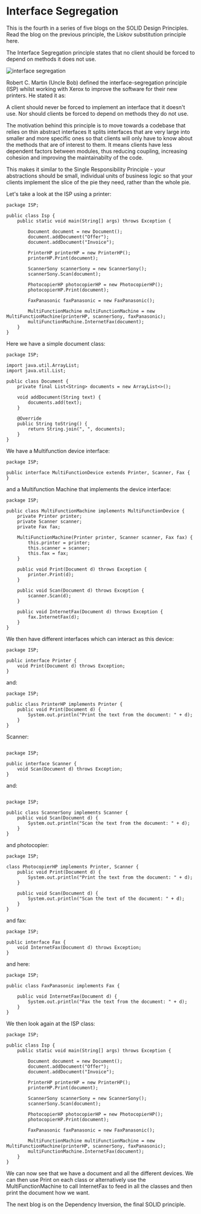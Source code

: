 # Interface Segregation

This is the fourth in a series of five blogs on the SOLID Design Principles. Read the blog on the previous principle, the Liskov substitution principle here.

The Interface Segregation principle states that no client should be forced to depend on methods it does not use.

![interface segregation](https://user-images.githubusercontent.com/63193195/79233735-28d1ff80-7e61-11ea-9900-afafd74e7799.jpg)

Robert C. Martin (Uncle Bob) defined the interface-segregation principle (ISP) whilst working with Xerox to improve the software for their new printers. He stated it as:

A client should never be forced to implement an interface that it doesn't use. Nor should clients be forced to depend on methods they do not use.

The motivation behind this principle is to move towards a codebase that relies on thin abstract interfaces It splits interfaces that are very large into smaller and more specific ones so that clients will only have to know about the methods that are of interest to them. It means clients have less dependent factors between modules, thus reducing coupling, increasing cohesion and improving the maintainabilty of the code.

This makes it similar to the Single Responsibility Principle - your abstractions should be small, individual units of business logic so that your clients implement the slice of the pie they need, rather than the whole pie.

Let's take a look at the ISP using a printer:
```
package ISP;

public class Isp {
    public static void main(String[] args) throws Exception {

        Document document = new Document();
        document.addDocument("Offer");
        document.addDocument("Invoice");

        PrinterHP printerHP = new PrinterHP();
        printerHP.Print(document);

        ScannerSony scannerSony = new ScannerSony();
        scannerSony.Scan(document);

        PhotocopierHP photocopierHP = new PhotocopierHP();
        photocopierHP.Print(document);

        FaxPanasonic faxPanasonic = new FaxPanasonic();

        MultiFunctionMachine multiFunctionMachine = new MultiFunctionMachine(printerHP, scannerSony, faxPanasonic);
        multiFunctionMachine.InternetFax(document);
    }
}
```
Here we have a simple document class:
```
package ISP;

import java.util.ArrayList;
import java.util.List;

public class Document {
    private final List<String> documents = new ArrayList<>();

    void addDocument(String text) {
        documents.add(text);
    }

    @Override
    public String toString() {
        return String.join(", ", documents);
    }
}
```
We have a Multifunction device interface:
```
package ISP;

public interface MultiFunctionDevice extends Printer, Scanner, Fax {
}
```
and a Multifunction Machine that implements the device interface:
```
package ISP;

public class MultiFunctionMachine implements MultiFunctionDevice {
    private Printer printer;
    private Scanner scanner;
    private Fax fax;

    MultiFunctionMachine(Printer printer, Scanner scanner, Fax fax) {
        this.printer = printer;
        this.scanner = scanner;
        this.fax = fax;
    }

    public void Print(Document d) throws Exception {
        printer.Print(d);
    }

    public void Scan(Document d) throws Exception {
        scanner.Scan(d);
    }

    public void InternetFax(Document d) throws Exception {
        fax.InternetFax(d);
    }
}
```
We then have different interfaces which can interact as this device:
```
package ISP;

public interface Printer {
    void Print(Document d) throws Exception;
}
```
and:
```
package ISP;

public class PrinterHP implements Printer {
    public void Print(Document d) {
        System.out.println("Print the text from the document: " + d);
    }
}
```
Scanner:
```
  
package ISP;

public interface Scanner {
    void Scan(Document d) throws Exception;
}
```
and:
```
  
package ISP;

public class ScannerSony implements Scanner {
    public void Scan(Document d) {
        System.out.println("Scan the text from the document: " + d);
    }
}
```
and photocopier:
```
package ISP;

class PhotocopierHP implements Printer, Scanner {
    public void Print(Document d) {
        System.out.println("Print the text from the document: " + d);
    }

    public void Scan(Document d) {
        System.out.println("Scan the text of the document: " + d);
    }
}
```
and fax:
```
package ISP;

public interface Fax {
    void InternetFax(Document d) throws Exception;
}
```
and here:
```
package ISP;

public class FaxPanasonic implements Fax {

    public void InternetFax(Document d) {
        System.out.println("Fax the text from the document: " + d);
    }
}
```
We then look again at the ISP class:
```
package ISP;

public class Isp {
    public static void main(String[] args) throws Exception {

        Document document = new Document();
        document.addDocument("Offer");
        document.addDocument("Invoice");

        PrinterHP printerHP = new PrinterHP();
        printerHP.Print(document);

        ScannerSony scannerSony = new ScannerSony();
        scannerSony.Scan(document);

        PhotocopierHP photocopierHP = new PhotocopierHP();
        photocopierHP.Print(document);

        FaxPanasonic faxPanasonic = new FaxPanasonic();

        MultiFunctionMachine multiFunctionMachine = new MultiFunctionMachine(printerHP, scannerSony, faxPanasonic);
        multiFunctionMachine.InternetFax(document);
    }
}
```
We can now see that we have a document and all the different devices. We can then use Print on each class or alternatively use the MultiFunctionMachine to call InternetFax to feed in all the classes and then print the document how we want.

The next blog is on the Dependency Inversion, the final SOLID principle. 
